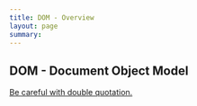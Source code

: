 ```yaml
---
title: DOM - Overview
layout: page
summary:
---
```


## DOM - Document Object Model


[Be careful with double quotation.](images/js_double_quotation.png)

